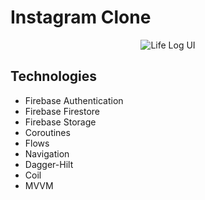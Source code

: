 # Instagram Clone

<div align="center">
  <img src="https://raw.githubusercontent.com/erkindil/GithubRepositoryEdit/main/instacl.png" alt="Life Log UI">
</div>

## Technologies
- Firebase Authentication
- Firebase Firestore
- Firebase Storage
- Coroutines
- Flows
- Navigation
- Dagger-Hilt
- Coil
- MVVM
